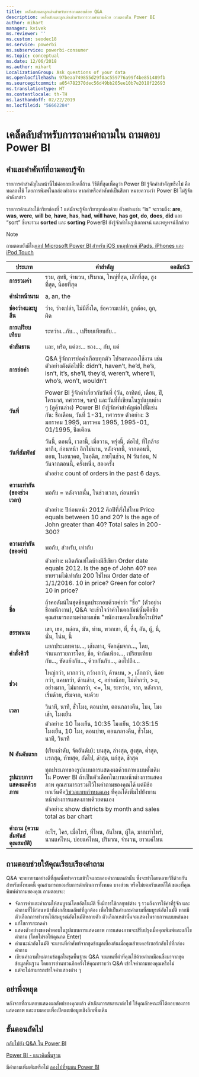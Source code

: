 ```yaml
---
title: เคล็ดลับและลูกเล่นสำหรับการถามตอบด้วย Q&A
description: เคล็ดลับและลูกเล่นสำหรับการถามคำถามด้วย ถามตอบใน Power BI
author: mihart
manager: kvivek
ms.reviewer: ''
ms.custom: seodec18
ms.service: powerbi
ms.subservice: powerbi-consumer
ms.topic: conceptual
ms.date: 12/06/2018
ms.author: mihart
LocalizationGroup: Ask questions of your data
ms.openlocfilehash: 97beaa749855d29f0ac559776a99f4be851489fb
ms.sourcegitcommit: a054782370dec56d49bb205ee10b7e2018f22693
ms.translationtype: HT
ms.contentlocale: th-TH
ms.lasthandoff: 02/22/2019
ms.locfileid: "56662284"
---
```

# <a name="tips-for-asking-questions-in-power-bi-qa"></a>เคล็ดลับสำหรับการถามคำถามใน ถามตอบ Power BI
## <a name="words-and-terminology-that-qa-recognizes"></a>คำและคำศัพท์ที่ถามตอบรู้จัก
รายการคำสำคัญในหน้านี้ไม่ค่อยละเอียดถี่ถ้วน  วิธีดีที่สุดเพื่อดูว่า Power BI รู้จักคำสำคัญหรือไม่ คือทดลองใช้ โดยการพิมพ์ในกล่องคำถาม  หากคำหรือคำศัพท์เป็นสีเทา หมายความว่า Power BI ไม่รู้จักคำดังกล่าว

รายการด้านล่างใช้กริยาช่องที่ 1 แต่มักจะรู้จักกริยาทุกช่องด้วย ตัวอย่างเช่น “is” จะรวมถึง: **are**, **was**, **were**, **will be**, **have**, **has**, **had**, **will have**, **has got**, **do**, **does**, **did**  และ “sort” ซึ่งจะรวม **sorted** และ **sorting**  PowerBI ยังรู้จักคำในรูปเอกพจน์ และพหูพจน์อีกด้วย 

> [!NOTE]
> ถามตอบยังมีใน[แอป Microsoft Power BI สำหรับ iOS บนอุปกรณ์ iPads, iPhones และ iPod Touch](mobile/mobile-apps-ios-qna.md)
>  


|ประเภท  |คำสำคัญ  |คอลัมน์3  |
|---------|---------|---------|
|**การรวมค่า**     | รวม, สุทธิ, จำนวน, ปริมาณ, ใหญ่ที่สุด, เล็กที่สุด, สูงที่สุด, น้อยที่สุด          |
|     |         |         
**คำนำหน้านาม**     |  a, an, the              |
|     |         |         
|**ช่องว่างและบูลีน**     |   ว่าง, ว่างเปล่า, ไม่มีสิ่งใด, ข้อความเปล่า, ถูกต้อง, ถูก, ผิด          |
|     |         |         |
|**การเปรียบเทียบ**     |   ระหว่าง...กับ..., เปรียบเทียบกับ...            |
|     |         |         |
|**คำสันธาน**     |  และ, หรือ, แต่ละ... ของ..., กับ, แต่       |         
|          |         |
|**การย่อคำ**     |  Q&A รู้จักการย่อคำเกือบทุกตัว โปรดทดลองใช้งาน  เช่นตัวอย่างดังต่อไปนี้: didn’t, haven’t, he’d, he’s, isn’t, it’s, she’ll, they’d, weren’t, where’ll, who’s, won’t, wouldn’t          |
|        |         |
|**วันที่**     |       Power BI รู้จักคำเกี่ยวกับวันที่ (วัน, อาทิตย์, เดือน, ปี, ไตรมาส, ทศวรรษ, ฯลฯ) และวันที่ที่เขียนในรูปแบบต่าง ๆ (ดูด้านล่าง) Power BI ยังรู้จักคำสำคัญต่อไปนี้เช่นกัน: ชื่อเดือน, วันที่ 1-31, ทศวรรษ ตัวอย่าง: 3 มกราคม 1995, มกราคม 1995, 1995-01, 01/1995, ชื่อเดือน         |
|        |         |
|**วันที่สัมพัทธ์**     |   วันนี้, ตอนนี้, เวลานี้, เมื่อวาน, พรุ่งนี้, ต่อไป, ที่ใกล้จะมาถึง, ก่อนหน้า อีกไม่นาน, หลังจากนี้, จากตอนนี้, ตอน, ในอนาคต, ในอดีต, ภายในช่วง, N วันก่อน, N วันจากตอนนี้, ครั้งหนึ่ง, สองครั้ง|
|    |  ตัวอย่าง: count of orders in the past 6 days.  |            |
|        |         |
|**ความเท่ากัน (ของช่วงเวลา)**     |   พอกับ = หลังจากนั้น, ในช่วงเวลา, ก่อนหน้า  |
|  |ตัวอย่าง: ปีก่อนหน้า 2012 คือปีที่สั่งใช่ไหม Price equals between 10 and 20? Is the age of John greater than 40? Total sales in 200-300?              |
|        |         |
|**ความเท่ากัน (ของค่า)**     |   พอกับ, สำหรับ, เท่ากับ |
|   | ตัวอย่าง: ผลิตภัณฑ์ใดบ้างมีสีเขียว Order date equals 2012. Is the age of John 40? ยอดขายรวมไม่เท่ากับ 200 ใช่ไหม Order date of 1/1/2016. 10 in price? Green for color? 10 in price?              |
|        |         |
|**ชื่อ**     |       ถ้าคอลัมน์ในชุดข้อมูลประกอบด้วยคำว่า "ชื่อ" (ตัวอย่าง ชื่อพนักงาน), Q&A จะเข้าใจว่าคำในคอลัมน์นั้นคือชื่อ คุณสามารถถามคำถามเช่น "พนักงานคนไหนชื่อโรเบิร์ต"          |
|        |         |
**สรรพนาม**  | เขา, เธอ, หล่อน, มัน, ท่าน, พวกเขา, ที่,  ซึ่ง,  อัน,  ผู้, นี่,  นั่น,  โน่น,  นี้
|**คำสั่งคิวรี**     |    แยกประเภทตาม..., เส้นทาง, จัดกลุ่มจาก..., โดย, จำแนกรายการโดย, ชื่อ, จำกัดเพียง..., เปรียบเทียบกับ..., ขัดแย้งกับ..., ด้วยกันกับ..., ลงไปถึง...             |
|        |         |
|**ช่วง**     |      ใหญ่กว่า, มากกว่า, กว้างกว่า, ด้านบน, >, เล็กกว่า, น้อยกว่า, แคบกว่า, ด้านล่าง, <, อย่างน้อย, ไม่ต่ำกว่า, >=, อย่างมาก, ไม่มากกว่า, <=, ใน, ระหว่าง, จาก, หลังจาก, เริ่มด้วย, เริ่มจาก, จบด้วย           |
|        |         |
**เวลา**  |วินาที, นาที, ชั่วโมง, ตอนบ่าย, ตอนกลางคืน, โมง, โมงเช้า, โมงเย็น  |
|  |  ตัวอย่าง: 10 โมงเย็น, 10:35 โมงเย็น, 10:35:15 โมงเย็น, 10 โมง, ตอนบ่าย, ตอนกลางคืน, ชั่วโมง, นาที, วินาที  |
|  |  |
|**N อันดับแรก**     |     (เรียงลำดับ, จัดอันดับ): บนสุด, ล่างสุด, สูงสุด, ต่ำสุด, แรกสุด, ท้ายสุด, ถัดไป, ล่าสุด, แก่สุด, ช้าสุด            |
|        |         |
|**รูปแบบการแสดงผลด้วยภาพ**     |  ทุกประเภทของรูปแบบการแสดงผลด้วยภาพแบบดั้งเดิมใน Power BI  ถ้าเป็นตัวเลือกในบานหน้าต่างการแสดงภาพ คุณสามารถรวมไว้ในคำถามของคุณได้  แต่มีข้อยกเว้นคือ[วิชวลแบบกำหนดเอง](../power-bi-custom-visuals.md) ที่คุณได้เพิ่มไปยังบานหน้าต่างการแสดงภาพด้วยตนเอง  |
|  |  ตัวอย่าง: show districts by month and sales total as bar chart               |
|        |         |
|**คำถาม (ความสัมพันธ์ คุณสมบัติ)**  | อะไร, ใคร, เมื่อไหร่, ที่ไหน, อันไหน, ผู้ใด, มากเท่าไหร่, นานแค่ไหน, บ่อยแค่ไหน, ปริมาณ, จำนวน, ยาวแค่ไหน                |

## <a name="qa-helps-you-phrase-the-question"></a>ถามตอบช่วยให้คุณเรียบเรียงคำถาม
Q&A จะพยายามอย่างดีที่สุดเพื่อทำความเข้าใจและตอบคำถามเหล่านั้น ซึ่งจะทำโดยหลายวิธีด้วยกัน สำหรับทั้งหมดนี้ คุณสามารถยอมรับการดำเนินการทั้งหมด บางส่วน หรือไม่ยอมรับเลยก็ได้ ขณะที่คุณพิมพ์คำถามของคุณ ถามตอบจะ:

* จัดการคำและคำถามให้สมบูรณ์โดยอัตโนมัติ ซึ่งมีการใช้กลยุทธ์ต่าง ๆ รวมถึงการใช้คำที่รู้จัก และคำถามที่ใช้ก่อนหน้าที่ส่งกลับผลลัพธ์ที่ถูกต้อง เพื่อให้เป็นคำและคำถามที่สมบูรณ์อัตโนมัติ หากมีตัวเลือกการทำงานให้สมบูรณ์อัตโนมัติหลายตัว ตัวเลือกเหล่านั้นจะแสดงในรายการแบบหล่นลง
* แก้ไขการสะกดคำ
* แสดงตัวอย่างของคำตอบในรูปแบบการแสดงภาพ การแสดงภาพจะปรับปรุงเมื่อคุณพิมพ์และแก้ไขคำถาม (โดยไม่รอให้คุณกด Enter)
* คำแนะนำอัตโนมัติ จะแทนที่คำศัพท์จากชุดข้อมูลเบื้องต้นเมื่อคุณย้ายเคอร์เซอร์กลับไปที่กล่องคำถาม
* เขียนคำถามใหม่ตามข้อมูลในชุดพื้นฐาน Q&A จะแทนที่คำที่คุณใช้ด้วยคำเหมือนซึ่งมาจากชุดข้อมูลพื้นฐาน โดยการอ่านทวนอีกครั้งให้คุณทราบว่า Q&A เข้าใจคำถามของคุณหรือไม่ 
* แต่จะไม่สามารถเข้าใจคำแสลงต่าง ๆ

## <a name="dont-stop-now"></a>อย่าพึ่งหยุด
หลังจากที่ถามตอบแสดงผลลัพธ์ของคุณแล้ว ดำเนินการสนทนาต่อไป ใช้คุณลักษณะที่โต้ตอบของการแสดงภาพ และถามตอบเพื่อเปิดเผยข้อมูลเชิงลึกเพิ่มเติม

## <a name="next-steps"></a>ขั้นตอนถัดไป
[กลับไปยัง Q&A ใน Power BI](end-user-q-and-a.md)  

[Power BI - แนวคิดพื้นฐาน](end-user-basic-concepts.md)  

มีคำถามเพิ่มเติมหรือไม่ [ลองไปที่ชุมชน Power BI](http://community.powerbi.com/)

